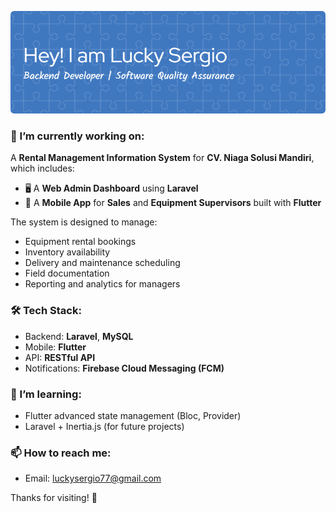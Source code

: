 ![Lucky Sergio](img/header.png)


### 🔭 I’m currently working on:
A **Rental Management Information System** for **CV. Niaga Solusi Mandiri**, which includes:

- 🖥️ A **Web Admin Dashboard** using **Laravel**  
- 📱 A **Mobile App** for **Sales** and **Equipment Supervisors** built with **Flutter**

The system is designed to manage:
- Equipment rental bookings
- Inventory availability
- Delivery and maintenance scheduling
- Field documentation
- Reporting and analytics for managers

### 🛠️ Tech Stack:
- Backend: **Laravel**, **MySQL**
- Mobile: **Flutter**
- API: **RESTful API**
- Notifications: **Firebase Cloud Messaging (FCM)**

### 🌱 I’m learning:
- Flutter advanced state management (Bloc, Provider)
- Laravel + Inertia.js (for future projects)

### 📫 How to reach me:
- Email: luckysergio77@gmail.com
<!-- - LinkedIn: [linkedin.com/in/yourname](https://linkedin.com/in/yourname) -->

Thanks for visiting! 🚀